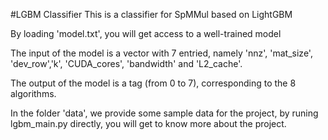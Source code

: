 #LGBM Classifier
This is a classifier for SpMMul based on LightGBM

By loading 'model.txt', you will get access to a well-trained model

The input of the model is a vector with 7 entried, namely 'nnz', 'mat_size', 'dev_row','k', 'CUDA_cores', 'bandwidth' and 'L2_cache'.

The output of the model is a tag (from 0 to 7), corresponding to the 8 algorithms.

In the folder 'data', we provide some sample data for the project, by runing lgbm_main.py directly, you will get to know more about the project.
